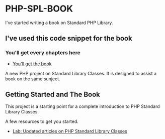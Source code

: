 # PHP-SPL-BOOK

I've started writing a book on Standard PHP Library. 

## I've used this code snippet for the book
### You'll get every chapters here

- [You'll get the book](https://leanpub.com/php8standardlibrary)

A new PHP project on Standard Library Classes. It is designed to assist a book on the same sunject. 

## Getting Started and The Book

This project is a starting point for a complete introduction to
PHP Standard Library Classes. 

A few resources to get you started.

- [Lab: Updated articles on PHP Standard Library Classes](https://sanjibsinha.com/category/php)